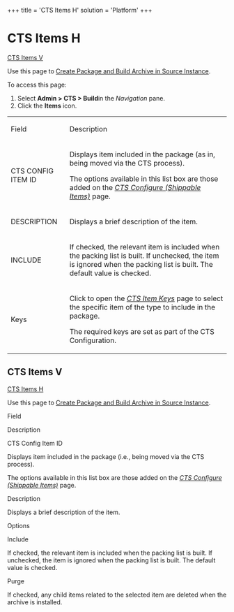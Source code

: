 +++
title = 'CTS Items H'
solution = 'Platform'
+++

# CTS Items H

[CTS Items V](#CTS_Items_V)

<div class="use">

Use this page to [Create Package and Build Archive in Source
Instance](../Use_Cases/CreatePckgeBuildArcSrceInstance).

</div>

To access this page:

1.  Select **Admin \> CTS \> Build**in the *Navigation* pane.
2.  Click the **Items** icon.

<table>
<tbody>
<tr class="odd">
<td><p>Field</p></td>
<td><p>Description</p></td>
</tr>
<tr class="even">
<td><p>CTS CONFIG ITEM ID</p></td>
<td><p>Displays item included in the package (as in, being moved via the CTS process).</p>
<p>The options available in this list box are those added on the <em><a href="CTS%20Configure%20Shippable%20Items">CTS Configure (Shippable Items)</a></em> page.</p></td>
</tr>
<tr class="odd">
<td><p>DESCRIPTION</p></td>
<td><p>Displays a brief description of the item.</p></td>
</tr>
<tr class="even">
<td><p>INCLUDE</p></td>
<td><p>If checked, the relevant item is included when the packing list is built. If unchecked, the item is ignored when the packing list is built. The default value is checked.</p></td>
</tr>
<tr class="odd">
<td><p>Keys</p></td>
<td><p>Click to open the <a href="CTS_Item_Keys"><em>CTS Item Keys</em></a> page to select the specific item of the type to include in the package.</p>
<p>The required keys are set as part of the CTS Configuration.</p></td>
</tr>
</tbody>
</table>

## <span id="CTS_Items_V"></span>CTS Items V

[CTS Items H](CTS_Items_H)

<div class="use">

Use this page to [Create Package and Build Archive in Source
Instance](../Use_Cases/CreatePckgeBuildArcSrceInstance).

</div>

Field

Description

CTS Config Item ID

Displays item included in the package (i.e., being moved via the CTS
process).

The options available in this list box are those added on the *[CTS
Configure (Shippable Items)](CTS%20Configure%20Shippable%20Items)*
page.

Description

Displays a brief description of the item.

Options

Include

If checked, the relevant item is included when the packing list is
built. If unchecked, the item is ignored when the packing list is built.
The default value is checked.

Purge

If checked, any child items related to the selected item are deleted
when the archive is installed.
